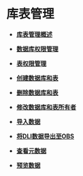 # 库表管理<a name="dli_01_0390"></a>

-   **[库表管理概述](库表管理概述.md)**  

-   **[数据库权限管理](数据库权限管理.md)**  

-   **[表权限管理](表权限管理.md)**  

-   **[创建数据库和表](创建数据库和表.md)**  

-   **[删除数据库和表](删除数据库和表.md)**  

-   **[修改数据库和表所有者](修改数据库和表所有者.md)**  

-   **[导入数据](导入数据.md)**  

-   **[将DLI数据导出至OBS](将DLI数据导出至OBS.md)**  

-   **[查看元数据](查看元数据.md)**  

-   **[预览数据](预览数据.md)**  


